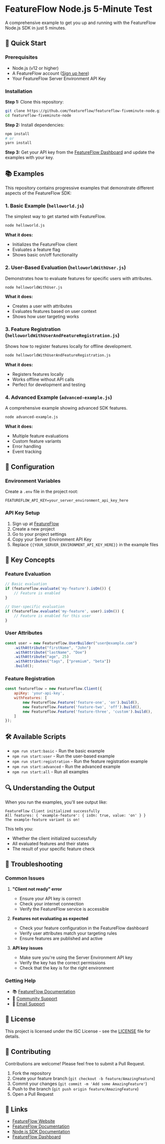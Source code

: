 # FeatureFlow Node.js 5-Minute Test

A comprehensive example to get you up and running with the FeatureFlow Node.js SDK in just 5 minutes.

## 🚀 Quick Start

### Prerequisites

- Node.js (v12 or higher)
- A FeatureFlow account ([Sign up here](https://app.featureflow.io))
- Your FeatureFlow Server Environment API Key

### Installation

**Step 1:** Clone this repository:

```bash
git clone https://github.com/featureflow/featureflow-fiveminute-node.git
cd featureflow-fiveminute-node
```

**Step 2:** Install dependencies:

```bash
npm install
# or
yarn install
```

**Step 3:** Get your API key from the [FeatureFlow Dashboard](https://app.featureflow.io) and update the examples with your key.

## 📚 Examples

This repository contains progressive examples that demonstrate different aspects of the FeatureFlow SDK:

### 1. Basic Example (`helloworld.js`)

The simplest way to get started with FeatureFlow.

```bash
node helloworld.js
```

**What it does:**

- Initializes the FeatureFlow client
- Evaluates a feature flag
- Shows basic on/off functionality

### 2. User-Based Evaluation (`helloworldWithUser.js`)

Demonstrates how to evaluate features for specific users with attributes.

```bash
node helloworldWithUser.js
```

**What it does:**

- Creates a user with attributes
- Evaluates features based on user context
- Shows how user targeting works

### 3. Feature Registration (`helloworldWithUserAndFeatureRegistration.js`)

Shows how to register features locally for offline development.

```bash
node helloworldWithUserAndFeatureRegistration.js
```

**What it does:**

- Registers features locally
- Works offline without API calls
- Perfect for development and testing

### 4. Advanced Example (`advanced-example.js`)

A comprehensive example showing advanced SDK features.

```bash
node advanced-example.js
```

**What it does:**

- Multiple feature evaluations
- Custom feature variants
- Error handling
- Event tracking

## 🔧 Configuration

### Environment Variables

Create a `.env` file in the project root:

```env
FEATUREFLOW_API_KEY=your_server_environment_api_key_here
```

### API Key Setup

1. Sign up at [FeatureFlow](https://app.featureflow.io)
2. Create a new project
3. Go to your project settings
4. Copy your Server Environment API Key
5. Replace `{{YOUR_SERVER_ENVIRONMENT_API_KEY_HERE}}` in the example files

## 📖 Key Concepts

### Feature Evaluation

```javascript
// Basic evaluation
if (featureflow.evaluate('my-feature').isOn()) {
    // Feature is enabled
}

// User-specific evaluation
if (featureflow.evaluate('my-feature', user).isOn()) {
    // Feature is enabled for this user
}
```

### User Attributes

```javascript
const user = new Featureflow.UserBuilder("user@example.com")
    .withAttribute("firstName", "John")
    .withAttribute("lastName", "Doe")
    .withAttribute("age", 25)
    .withAttributes("tags", ["premium", "beta"])
    .build();
```

### Feature Registration

```javascript
const featureflow = new Featureflow.Client({
    apiKey: 'your-api-key',
    withFeatures: [
        new Featureflow.Feature('feature-one', 'on').build(),
        new Featureflow.Feature('feature-two', 'off').build(),
        new Featureflow.Feature('feature-three', 'custom').build(),
    ]
});
```

## 🛠 Available Scripts

- `npm run start:basic` - Run the basic example
- `npm run start:user` - Run the user-based example
- `npm run start:registration` - Run the feature registration example
- `npm run start:advanced` - Run the advanced example
- `npm run start:all` - Run all examples

## 🔍 Understanding the Output

When you run the examples, you'll see output like:

```text
FeatureFlow Client initialized successfully
All features: { 'example-feature': { isOn: true, value: 'on' } }
The example-feature variant is on!
```

This tells you:

- Whether the client initialized successfully
- All evaluated features and their states
- The result of your specific feature check

## 🚨 Troubleshooting

### Common Issues

1. **"Client not ready" error**
   - Ensure your API key is correct
   - Check your internet connection
   - Verify the FeatureFlow service is accessible

2. **Features not evaluating as expected**
   - Check your feature configuration in the FeatureFlow dashboard
   - Verify user attributes match your targeting rules
   - Ensure features are published and active

3. **API key issues**
   - Make sure you're using the Server Environment API key
   - Verify the key has the correct permissions
   - Check that the key is for the right environment

### Getting Help

- 📚 [FeatureFlow Documentation](https://docs.featureflow.io)
- 💬 [Community Support](https://github.com/featureflow/featureflow-fiveminute-node/issues)
- 📧 [Email Support](mailto:support@featureflow.io)

## 📄 License

This project is licensed under the ISC License - see the [LICENSE](LICENSE) file for details.

## 🤝 Contributing

Contributions are welcome! Please feel free to submit a Pull Request.

1. Fork the repository
2. Create your feature branch (`git checkout -b feature/AmazingFeature`)
3. Commit your changes (`git commit -m 'Add some AmazingFeature'`)
4. Push to the branch (`git push origin feature/AmazingFeature`)
5. Open a Pull Request

## 🔗 Links

- [FeatureFlow Website](https://featureflow.io)
- [FeatureFlow Documentation](https://docs.featureflow.io)
- [Node.js SDK Documentation](https://docs.featureflow.io/docs/nodejs-sdk)
- [FeatureFlow Dashboard](https://app.featureflow.io)
